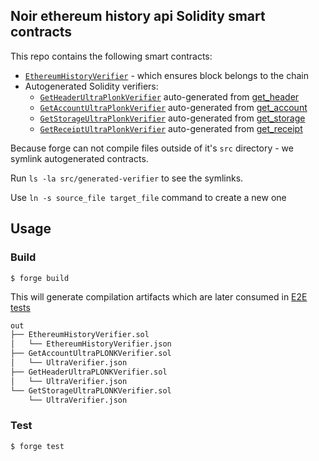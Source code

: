 ## Noir ethereum history api Solidity smart contracts

This repo contains the following smart contracts:

- [`EthereumHistoryVerifier`](src/EthereumHistoryVerifier.sol) - which ensures block belongs to the chain
- Autogenerated Solidity verifiers:
  - [`GetHeaderUltraPlonkVerifier`](src/generated-verifier/GetHeaderUltraPLONKVerifier.sol) auto-generated from [get_header](../circuits/get_header)
  - [`GetAccountUltraPlonkVerifier`](src/generated-verifier/GetAccountUltraPLONKVerifier.sol) auto-generated from [get_account](../circuits/get_account)
  - [`GetStorageUltraPlonkVerifier`](src/generated-verifier/GetStorageUltraPLONKVerifier.sol) auto-generated from [get_storage](../circuits/get_storage)
  - [`GetReceiptUltraPlonkVerifier`](src/generated-verifier/GetReceiptUltraPLONKVerifier.sol) auto-generated from [get_receipt](../circuits/get_receipt)

Because forge can not compile files outside of it's `src` directory - we symlink autogenerated contracts.

Run `ls -la src/generated-verifier` to see the symlinks.

Use `ln -s source_file target_file` command to create a new one

## Usage

### Build

```shell
$ forge build
```

This will generate compilation artifacts which are later consumed in [E2E tests](../tests/)

```sh
out
├── EthereumHistoryVerifier.sol
│   └── EthereumHistoryVerifier.json
├── GetAccountUltraPLONKVerifier.sol
│   └── UltraVerifier.json
├── GetHeaderUltraPLONKVerifier.sol
│   └── UltraVerifier.json
└── GetStorageUltraPLONKVerifier.sol
    └── UltraVerifier.json
```

### Test

```shell
$ forge test
```
